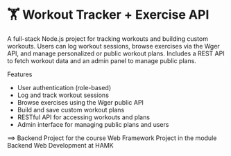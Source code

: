 # 🏋️ Workout Tracker + Exercise API
A full-stack Node.js project for tracking workouts and building custom workouts. Users can log workout sessions, browse exercises via the Wger API, and manage personalized or public workout plans. Includes a REST API to fetch workout data and an admin panel to manage public plans.

Features
- User authentication (role-based)
- Log and track workout sessions
- Browse exercises using the Wger public API
- Build and save custom workout plans
- RESTful API for accessing workouts and plans
- Admin interface for managing public plans and users

==> Backend Project for the course Web Framework Project in the module Backend Web Development at HAMK
